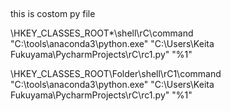 ##
this is costom py file

\HKEY_CLASSES_ROOT\*\shell\rC\command
"C:\tools\anaconda3\python.exe" "C:\Users\Keita Fukuyama\PycharmProjects\rC\rc1.py" "%1"

\HKEY_CLASSES_ROOT\Folder\shell\rC1\command
"C:\tools\anaconda3\python.exe" "C:\Users\Keita Fukuyama\PycharmProjects\rC\rc1.py" "%1"